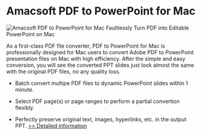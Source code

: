 # Amacsoft PDF to PowerPoint for Mac
![Amacsoft PDF to PowerPoint for Mac](https://mycommerce.akamaized.net/api/pimages/P300924622/BIG/300924622.PNG)
Faultlessly Turn PDF into Editable PowerPoint on Mac

As a first-class PDF file converter, PDF to PowerPoint for Mac is professionally designed for Mac users to convert Adobe PDF to PowerPoint presentation files on Mac with high efficiency. After the simple and easy conversion, you will see the converted PPT slides just look almost the same with the original PDF files, no any quality loss.

* Batch convert multipe PDF files to dynamic PowerPoint slides within 1 minute.

* Select PDF page(s) or page ranges to perform a partial convertion flexibly.

* Perfectly preserve original text, images, hyperlinks, etc. in the output PPT.
[>> Detailed information](https://secure.shareit.com/shareit/product.html?productid=300924622&affiliateid=200057808)